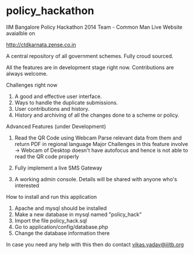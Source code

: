 policy_hackathon
================

IIM Bangalore Policy Hackathon 2014 
Team - Common Man
Live Website avaialble on 

http://ctdkarnata.zense.co.in

A central repository of all government schemes. Fully croud sourced.

All the features are in development stage right now. Contributions are always welcome.

Challenges right now 
1. A good and effective user interface. 
2. Ways to handle the duplicate submissions.
3. User contributions and history.
4. History and archiving of all the changes done to a scheme or policy.


Advanced Features (under Development)
1. Read the QR Code using Webcam 
    Parse relevant data from them and return PDF in regional language 
    Major Challenges in this feature involve -> Webcam of Desktop doesn't have autofocus and hence is not able to read the
    QR code properly 
    
2. Fully implement a live SMS Gateway
3. A working admin console. 
    Details will be shared with anyone who's interested


How to install and run this application 
1. Apache and mysql should be installed 
2. Make a new database in mysql named "policy_hack"
3. Import the file policy_hack.sql
4. Go to application/config/database.php
5. Change the database information there 

In case you need any help with this then do contact 
vikas.yadav@iiitb.org
